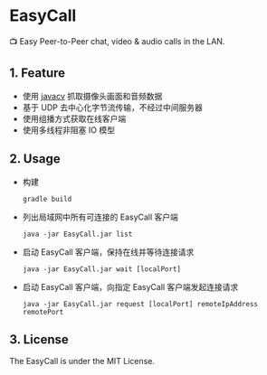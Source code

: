 # EasyCall

:tv: Easy Peer-to-Peer chat, video & audio calls in the LAN.

<!-- todo: 解决 TCP 粘包、拆包问题 https://blog.insanecoder.top/tcp-packet-splice-and-split-issue/  -->

## 1. Feature

- 使用 [javacv](https://github.com/bytedeco/javacv) 抓取摄像头画面和音频数据
- 基于 UDP 去中心化字节流传输，不经过中间服务器
- 使用组播方式获取在线客户端
- 使用多线程非阻塞 IO 模型

## 2. Usage

- 构建
  ```
  gradle build
  ```
- 列出局域网中所有可连接的 EasyCall 客户端
  ```
  java -jar EasyCall.jar list
  ```
- 启动 EasyCall 客户端，保持在线并等待连接请求
  ```
  java -jar EasyCall.jar wait [localPort]
  ```
- 启动 EasyCall 客户端，向指定 EasyCall 客户端发起连接请求
  ```
  java -jar EasyCall.jar request [localPort] remoteIpAddress remotePort
  ```

## 3. License

The EasyCall is under the MIT License.